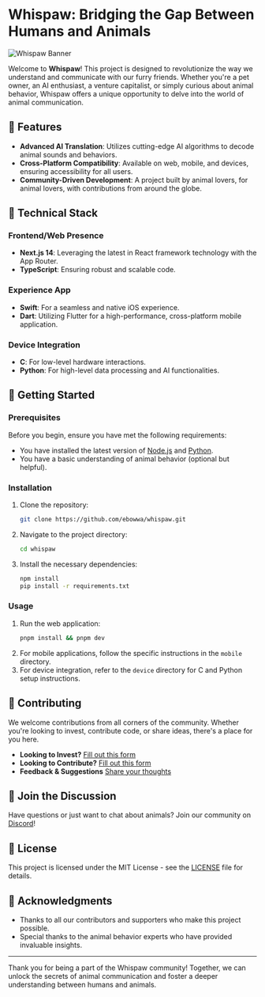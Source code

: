 # Whispaw: Bridging the Gap Between Humans and Animals

![Whispaw Banner](https://github.com/ebowwa/whispaw/assets/81942069/01c32f08-5a1e-4440-bf41-989f168f705c)

Welcome to **Whispaw**! This project is designed to revolutionize the way we understand and communicate with our furry friends. Whether you're a pet owner, an AI enthusiast, a venture capitalist, or simply curious about animal behavior, Whispaw offers a unique opportunity to delve into the world of animal communication.

## 🌟 Features

- **Advanced AI Translation**: Utilizes cutting-edge AI algorithms to decode animal sounds and behaviors.
- **Cross-Platform Compatibility**: Available on web, mobile, and devices, ensuring accessibility for all users.
- **Community-Driven Development**: A project built by animal lovers, for animal lovers, with contributions from around the globe.

## 🚀 Technical Stack

### Frontend/Web Presence
- **Next.js 14**: Leveraging the latest in React framework technology with the App Router.
- **TypeScript**: Ensuring robust and scalable code.

### Experience App
- **Swift**: For a seamless and native iOS experience.
- **Dart**: Utilizing Flutter for a high-performance, cross-platform mobile application.

### Device Integration
- **C**: For low-level hardware interactions.
- **Python**: For high-level data processing and AI functionalities.

## 🚀 Getting Started

### Prerequisites

Before you begin, ensure you have met the following requirements:
- You have installed the latest version of [Node.js](https://nodejs.org/) and [Python](https://www.python.org/downloads/).
- You have a basic understanding of animal behavior (optional but helpful).

### Installation

1. Clone the repository:
   ```sh
   git clone https://github.com/ebowwa/whispaw.git
   ```
2. Navigate to the project directory:
   ```sh
   cd whispaw
   ```
3. Install the necessary dependencies:
   ```sh
   npm install
   pip install -r requirements.txt
   ```

### Usage

1. Run the web application:
   ```sh
   pnpm install && pnpm dev
   ```
2. For mobile applications, follow the specific instructions in the `mobile` directory.
3. For device integration, refer to the `device` directory for C and Python setup instructions.

## 🤝 Contributing

We welcome contributions from all corners of the community. Whether you're looking to invest, contribute code, or share ideas, there's a place for you here.

- **Looking to Invest?** [Fill out this form](https://docs.google.com/forms/d/e/1FAIpQLSdah_0XuKhI222IIyCD6Kn6lhLru9B5Fv0Zs_KxnpFvR9XIHg/viewform?usp=sf_link)
- **Looking to Contribute?** [Fill out this form](https://docs.google.com/forms/d/e/1FAIpQLSdKNB7K5fO2g30cl9yRB51Ya9u_nY5kpweP_xBrkethxsWjkA/viewform?usp=sf_link)
- **Feedback & Suggestions** [Share your thoughts](https://docs.google.com/forms/d/e/1FAIpQLSd-6kyawetTPFcoRwelJuTSldPvczuoVnw5PL20SUY4oQhMaA/viewform?usp=sf_link)

## 💬 Join the Discussion

Have questions or just want to chat about animals? Join our community on [Discord](https://discord.gg/dthYTBez)!

## 📜 License

This project is licensed under the MIT License - see the [LICENSE](LICENSE) file for details.

## 🙏 Acknowledgments

- Thanks to all our contributors and supporters who make this project possible.
- Special thanks to the animal behavior experts who have provided invaluable insights.

---

Thank you for being a part of the Whispaw community! Together, we can unlock the secrets of animal communication and foster a deeper understanding between humans and animals.
